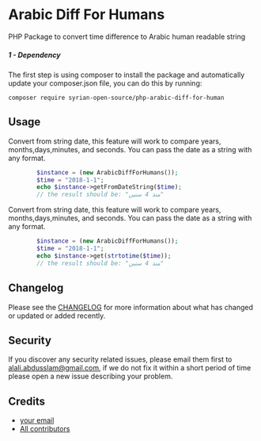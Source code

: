 # Arabic Diff For Humans
PHP Package to convert time difference to Arabic human readable string

##### 1 - Dependency
The first step is using composer to install the package and automatically update your composer.json file, you can do this by running:

```shell
composer require syrian-open-source/php-arabic-diff-for-human
```

Usage
-----------
Convert from string date, this feature will work to compare years, months,days,minutes, and seconds.
You can pass the date as a string with any format.
```php
        $instance = (new ArabicDiffForHumans());
        $time = "2018-1-1";
        echo $instance->getFromDateString($time);
        // the result should be: "منذ 4 سنين"
```
Convert from string date, this feature will work to compare years, months,days,minutes, and seconds.
You can pass the date as a string with any format.
```php
        $instance = (new ArabicDiffForHumans());
        $time = "2018-1-1";
        echo $instance->get(strtotime($time));
        // the result should be: "منذ 4 سنين"
```

Changelog
---------
Please see the [CHANGELOG](https://github.com/syrian-open-source/php-arabic-diff-for-human/blob/master/CHANGELOG.md) for more information about what has changed or updated or added recently.

Security
--------
If you discover any security related issues, please email them first to alali.abdusslam@gmail.com, 
if we do not fix it within a short period of time please open a new issue describing your problem. 

Credits
-------
* [your email](https://www.linkedin.com/in/abdussalam-alali/)
* [All contributors](https://github.com/syrian-open-source/php-arabic-diff-for-human/graphs/contributors)
